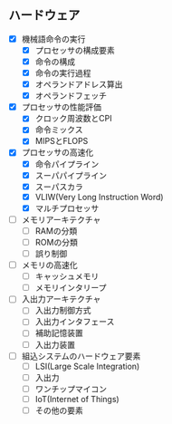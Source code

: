 ## ハードウェア

- [x] 機械語命令の実行
  - [x] プロセッサの構成要素
  - [x] 命令の構成
  - [x] 命令の実行過程
  - [x] オペランドアドレス算出
  - [x] オペランドフェッチ
- [x] プロセッサの性能評価
  - [x] クロック周波数とCPI
  - [x] 命令ミックス
  - [x] MIPSとFLOPS
- [x] プロセッサの高速化
  - [x] 命令パイプライン
  - [x] スーパパイプライン
  - [x] スーパスカラ
  - [x] VLIW(Very Long Instruction Word)
  - [x] マルチプロセッサ
- [ ] メモリアーキテクチャ
  - [ ] RAMの分類
  - [ ] ROMの分類
  - [ ] 誤り制御
- [ ] メモリの高速化
  - [ ] キャッシュメモリ
  - [ ] メモリインタリープ
- [ ] 入出力アーキテクチャ
  - [ ] 入出力制御方式
  - [ ] 入出力インタフェース
  - [ ] 補助記憶装置
  - [ ] 入出力装置
- [ ] 組込システムのハードウェア要素
  - [ ] LSI(Large Scale Integration)
  - [ ] 入出力
  - [ ] ワンチップマイコン
  - [ ] IoT(Internet of Things)
  - [ ] その他の要素

